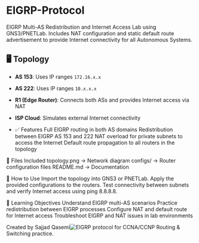 # EIGRP-Protocol
EIGRP Multi-AS Redistribution and Internet Access Lab using GNS3/PNETLab.  Includes NAT configuration and static default route advertisement to provide Internet connectivity for all Autonomous Systems.

## 🖥️ Topology

- **AS 153**: Uses IP ranges `172.16.x.x`
- **AS 222**: Uses IP ranges `10.x.x.x`
- **R1 (Edge Router)**: Connects both ASs and provides Internet access via NAT
- **ISP Cloud**: Simulates external Internet connectivity

- ✅ Features
Full EIGRP routing in both AS domains
Redistribution between EIGRP AS 153 and 222
NAT overload for private subnets to access the Internet
Default route propagation to all routers in the topology

📂 Files Included
topology.png → Network diagram
configs/ → Router configuration files
README.md → Documentation

🚀 How to Use
Import the topology into GNS3 or PNETLab.
Apply the provided configurations to the routers.
Test connectivity between subnets and verify Internet access using ping 8.8.8.8.

🔑 Learning Objectives
Understand EIGRP multi-AS scenarios
Practice redistribution between EIGRP processes
Configure NAT and default route for Internet access
Troubleshoot EIGRP and NAT issues in lab environments

Created by Sajjad Qasemi![EIGRP protocol](https://github.com/user-attachments/assets/8c9ab3d7-7070-4def-b3a8-5be9af477c4f)
 for CCNA/CCNP Routing & Switching practice.
